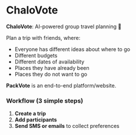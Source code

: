 # ChaloVote

**ChaloVote**: AI-powered group travel planning 🚀  

Plan a trip with friends, where:  
- Everyone has different ideas about where to go  
- Different budgets  
- Different dates of availability  
- Places they have already been  
- Places they do not want to go  

**PackVote** is an end-to-end platform/website.  

### Workflow (3 simple steps)  
1. **Create a trip**  
2. **Add participants**  
3. **Send SMS or emails** to collect preferences  
